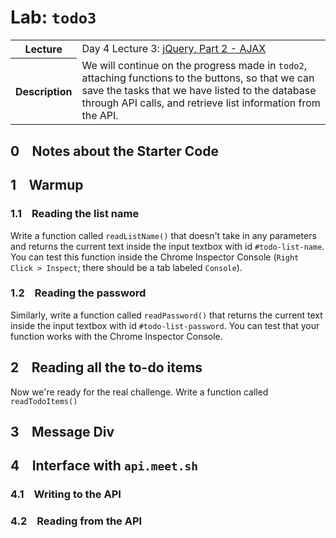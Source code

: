 # Lab: `todo3`

<table>
  <tr>
    <th>Lecture</th>
    <td>Day 4 Lecture 3: <a href="https://go.meet.sh/jquery-2">jQuery, Part 2 - AJAX</a></td>
  </tr>
  <tr>
    <th>Description</th>
    <td>We will continue on the progress made in <code>todo2</code>, attaching functions to the buttons, so that we can save the tasks that we have listed to the database through API calls, and retrieve list information from the API.</td>
  </tr>
</table>

## 0 &ensp; Notes about the Starter Code

## 1 &ensp; Warmup
### 1.1 &ensp; Reading the list name
Write a function called `readListName()` that doesn't take in any parameters and returns the current text inside the input textbox with id `#todo-list-name`. You can test this function inside the Chrome Inspector Console (`Right Click > Inspect`; there should be a tab labeled `Console`).

### 1.2 &ensp; Reading the password
Similarly, write a function called `readPassword()` that returns the current text inside the input textbox with id `#todo-list-password`. You can test that your function works with the Chrome Inspector Console.

## 2 &ensp; Reading all the to-do items
Now we're ready for the real challenge. Write a function called `readTodoItems()`

## 3 &ensp; Message Div

## 4 &ensp; Interface with `api.meet.sh`

### 4.1 &ensp; Writing to the API

### 4.2 &ensp; Reading from the API
